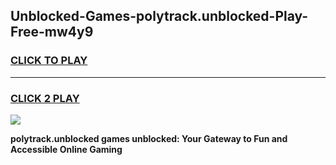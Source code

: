 
## Unblocked-Games-polytrack.unblocked-Play-Free-mw4y9
<h3>
<a href="https://premium76.site?title=polytrack.unblocked&ref=18A1">CLICK TO PLAY</a></h3>
<hr>

<h3>
<a href="https://premium76.site?title=polytrack.unblocked&ref=18A1">CLICK 2 PLAY</a>
  
</h3>

<a href="https://premium76.site?title=polytrack.unblocked&ref=18A1"><img src="https://clearcache.store/games.png"></a>


**polytrack.unblocked games unblocked: Your Gateway to Fun and Accessible Online Gaming**
